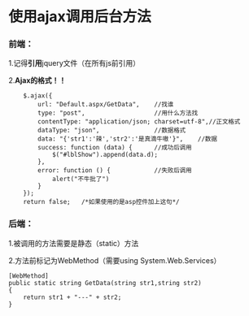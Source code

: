 
# 使用ajax调用后台方法

### 前端：
1.记得**引用**jquery文件（在所有js前引用）

2.**Ajax的格式！！**
```
    $.ajax({
        url: "Default.aspx/GetData",	//找谁
        type: "post",					//用什么方法找
        contentType: "application/json; charset=utf-8",//正文格式
        dataType: "json",				//数据格式
        data: "{'str1':'辣','str2':'是真滴牛嗷'}",	//数据
        success: function (data) {		//成功后调用
            $("#lblShow").append(data.d);
        },
        error: function () {			//失败后调用
            alert("不牛批了")
        }
    });
	return false;	/*如果使用的是asp控件加上这句*/
```
### 后端：
1.被调用的方法需要是静态（static）方法

2.方法前标记为WebMethod（需要using System.Web.Services）
```
[WebMethod]
public static string GetData(string str1,string str2)
{
    return str1 + "---" + str2;
}
```
